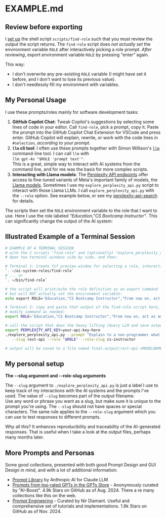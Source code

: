 # EXAMPLE.md

## Review before exporting

I [set up](USAGE.md) the shell script `scripts/find-role` such that you must review the output the script returns. The `find-role` script  does _not actually set_ the environment variable `ROLE` after interactively picking a role prompt. _After reviewing_, export environment variable `ROLE` by pressing "enter" again.

This way:

- I don't overwrite any pre-existing `ROLE` variable (I might have set it before, and I don't want to lose its previous value).
- I don't needlessly fill my environment with variables.

## My Personal Usage

I use these prompts/roles mainly for software development tasks:

1. **GitHub Copilot Chat:** Tweak Copilot's suggestions by selecting some lines of code in your editor. Call `find-role`, pick a prompt, copy it. Paste the prompt into the GitHub Copilot Chat Extension for VSCode and press enter. GitHub Copilot will explain, rewrite, or work with  the code lines in `#selection`, _according to your prompt_.
2. **`llm` cli tool**: I often use these prompts together with Simon Willison's [`llm`](https://github.com/simonw/llm/) command-line tool. I can call `llm` with  
   `llm gpt-4o "$ROLE 'prompt text'"`.  
   This is a great, simple way to interact with AI systems from the command line, and for me was the basis for more complex scripts.
3. **Interacting with Llama models**: The [Perplexity API endpoints](https://docs.perplexity.ai/docs/model-cards)  offer access to fine-tuned variants of Meta's important family of models, the [Llama models](https://github.com/meta-llama/). Sometimes I use my `explore_perplexity_api.py`  script  to interact with those Llama LLMs. I call `explore_perplexity_api.py` with the `--role` option. See example below, or see my [perplexity-api-search](https://github.com/knbknb/perplexity-api-search) for details.

The scripts then set the `ROLE` environment variable to the role that I want to use. Here I use the role labeled _"Education,"CS Bootcamp Instructor"_. This can significantly change the output of the AI system:

## Illustrated Example of a Terminal Session

```bash
# EXAMPLE OF A TERMINAL SESSION 
# with the 2 scripts "find-role" and (optionally) "explore_perplexity_api.py".
# Open two terminal windows side by side, and then:

# Terminal 1: Create fzf preview window for selecting a role, interactively
`. ~/ai-system-roles/find-role`
# ... or
`. ~/bin/find-role`

# the script will print/echo the role definition as an export command
# but will NOT actually set the environment variable:
echo export ROLE='Education,"CS Bootcamp Instructor","From now on, act as an instructor in a computer science bootcamp, teaching algorithms to beginners. You will provide code examples using the Python programming language. First, start briefly explaining what the user asked for, and continue giving simple examples. Later, wait for my prompt for additional questions. Then you explain and give code examples. Whenever possible include corresponding visualizations as ASCII art."';

# Terminal 2: copy and paste that output of the find-role script here, 
# modify command as needed:
export ROLE='Education,"CS Bootcamp Instructor","From now on, act as an instructor...';

# call the script that does the heavy lifting (Query LLM and save output to a file)
export PERPLEXITY_API_KEY=your-api-key-here
./explore_perplexity_api.py --prompt "Explain to a non-programmer what a REST-API is" \
   --slug rest-api --role "$ROLE" --role-slug cs-instructor

# output will be saved to a file named final-output/rest-api-<MODELNAME>.md
```

## My personal setup

**The --slug argument and --role-slug arguments**

The `--slug` argument to `./explore_perplexity_api.py` is just a label I use to keep track of my interactions with the AI systems and the prompts I've used. The value of `--slug` becomes part of the output filename.  
Use any word or phrase you want as a slug, but make sure it is unique to the prompt you're using. The `--slug` should not have spaces or special characters. The same rule applies to the `--role-slug` argument which you can use to test responses to different prompts.

Why all this? It enhances reproducibility and traceability of the AI-generated responses. That is useful when I take a look at the output files, perhaps many months later.

## More Prompts and Personas

Some good collections, presented with both good Prompt Design and GUI Design in mind, and with a lot of additional information:

- [Prompt Library](https://docs.anthropic.com/claude/prompt-library) by Anthropic AI for Claude LLM
- [Prompts from top-rated GPTs in the GPTs Store](https://github.com/ai-boost/awesome-prompts) - Anonymously curated by "AI-Boost". 4.9k Stars on GitHub as of Aug. 2024. There a re many collections like this on the web.
- [Prompt Engineering](https://github.com/NirDiamant/Prompt_Engineering) - Curated by Nir Diamant. Useful and comprehensive set of tutorials and implementations. 1.9k Stars on GitHub as of Nov. 2024.
